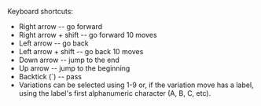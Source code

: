 Keyboard shortcuts:
  * Right arrow -- go forward
  * Right arrow + shift -- go forward 10 moves
  * Left arrow -- go back
  * Left arrow + shift -- go back 10 moves
  * Down arrow -- jump to the end
  * Up arrow -- jump to the beginning
  * Backtick (`) -- pass
  * Variations can be selected using 1-9 or, if the variation move has a label, using the label's first alphanumeric character (A, B, C, etc).
